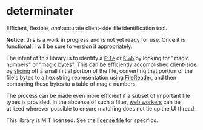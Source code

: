 determinater
============

Efficient, flexible, _and_ accurate client-side file identification tool.


**Notice**: this is a work in progress and is not yet ready for use.  Once it is functional, 
I will be sure to version it appropriately.


The intent of this library is to identify a [`File`](http://www.w3.org/TR/FileAPI/#dfn-file) or 
[`Blob`](http://www.w3.org/TR/FileAPI/#dfn-Blob) by looking for "magic numbers" or "magic bytes".
This can be efficiently accomplished client-side by [slicing](http://www.w3.org/TR/FileAPI/#slide-method-algo) 
off a small initial portion of the file, converting that portion of the file's bytes to a hex string representation 
using [FileReader](http://www.w3.org/TR/FileAPI/#FileReader-interface), and then comparing
these bytes to a table of magic numbers.  

The process can be made even more efficient if a subset of important file types is provided.  In the abcense of 
such a filter, [web workers](http://www.w3.org/TR/workers/) can be utilized wherever possible to ensure 
matching does not tie up the UI thread.


This library is MIT licensed.  See the [license file](LICENSE) for specifics.
